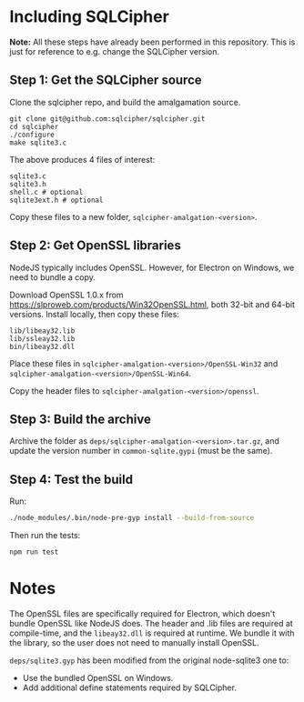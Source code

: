 # Including SQLCipher

**Note:** All these steps have already been performed in this repository. This is just for reference to e.g. change the SQLCipher version.

## Step 1: Get the SQLCipher source

Clone the sqlcipher repo, and build the amalgamation source.

```
git clone git@github.com:sqlcipher/sqlcipher.git
cd sqlcipher
./configure
make sqlite3.c
```

The above produces 4 files of interest:

```
sqlite3.c
sqlite3.h
shell.c # optional
sqlite3ext.h # optional
```

Copy these files to a new folder, `sqlcipher-amalgation-<version>`.

## Step 2: Get OpenSSL libraries

NodeJS typically includes OpenSSL. However, for Electron on Windows, we need to bundle a copy.

Download OpenSSL 1.0.x from https://slproweb.com/products/Win32OpenSSL.html, both 32-bit and 64-bit versions. Install locally, then copy these files:

```
lib/libeay32.lib
lib/ssleay32.lib
bin/libeay32.dll
```

Place these files in `sqlcipher-amalgation-<version>/OpenSSL-Win32` and `sqlcipher-amalgation-<version>/OpenSSL-Win64`.

Copy the header files to `sqlcipher-amalgation-<version>/openssl`.

## Step 3: Build the archive

Archive the folder as `deps/sqlcipher-amalgation-<version>.tar.gz`, and update the version number in `common-sqlite.gypi` (must be the same).

## Step 4: Test the build

Run:

```sh
./node_modules/.bin/node-pre-gyp install --build-from-source
```

Then run the tests:

```sh
npm run test
```


# Notes

The OpenSSL files are specifically required for Electron, which doesn't bundle OpenSSL like NodeJS does. The header and .lib files are required at compile-time, and the `libeay32.dll` is required at runtime. We bundle it with the library, so the user does not need to manually install OpenSSL.

`deps/sqlite3.gyp` has been modified from the original node-sqlite3 one to:
 * Use the bundled OpenSSL on Windows.
 * Add additional define statements required by SQLCipher.


